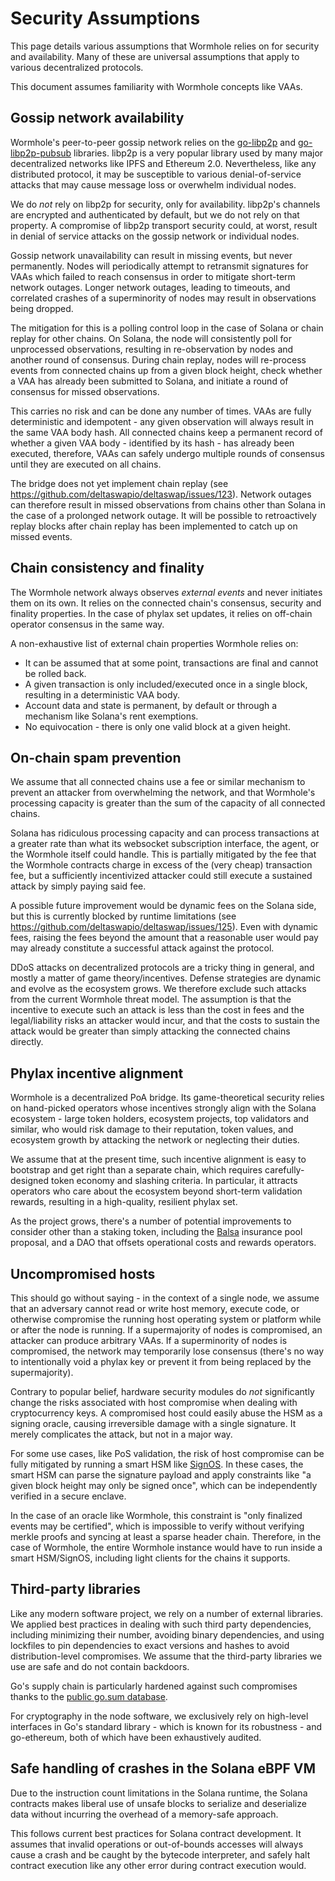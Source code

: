 # Security Assumptions

This page details various assumptions that Wormhole relies on for security and availability. Many of these are
universal assumptions that apply to various decentralized protocols.

This document assumes familiarity with Wormhole concepts like VAAs.

## Gossip network availability

Wormhole's peer-to-peer gossip network relies on the [go-libp2p](https://github.com/libp2p/go-libp2p) and
[go-libp2p-pubsub](https://github.com/libp2p/go-libp2p-pubsub) libraries. libp2p is a very popular library used by many
major decentralized networks like IPFS and Ethereum 2.0. Nevertheless, like any distributed protocol, it may be
susceptible to various denial-of-service attacks that may cause message loss or overwhelm individual nodes.

We do _not_ rely on libp2p for security, only for availability. libp2p's channels are encrypted and authenticated by
default, but we do not rely on that property. A compromise of libp2p transport security could, at worst, result in
denial of service attacks on the gossip network or individual nodes.

Gossip network unavailability can result in missing events, but never permanently. Nodes will periodically
attempt to retransmit signatures for VAAs which failed to reach consensus in order to mitigate short-term
network outages. Longer network outages, leading to timeouts, and correlated crashes of a superminority of
nodes may result in observations being dropped.

The mitigation for this is a polling control loop in the case of Solana or chain replay for other chains. On Solana, the
node will consistently poll for unprocessed observations, resulting in re-observation by nodes and another round of
consensus. During chain replay, nodes will re-process events from connected chains up from a given block height, check
whether a VAA has already been submitted to Solana, and initiate a round of consensus for missed observations.

This carries no risk and can be done any number of times. VAAs are fully deterministic and idempotent - any
given observation will always result in the same VAA body hash. All connected chains keep a permanent record
of whether a given VAA body - identified by its hash - has already been executed, therefore, VAAs can safely
undergo multiple rounds of consensus until they are executed on all chains.

The bridge does not yet implement chain replay (see https://github.com/deltaswapio/deltaswap/issues/123). Network outages
can therefore result in missed observations from chains other than Solana in the case of a prolonged network outage. It
will be possible to retroactively replay blocks after chain replay has been implemented to catch up on missed events.

## Chain consistency and finality

The Wormhole network always observes _external events_ and never initiates them on its own. It relies on the connected
chain's consensus, security and finality properties. In the case of phylax set updates, it relies on off-chain
operator consensus in the same way.

A non-exhaustive list of external chain properties Wormhole relies on:

- It can be assumed that at some point, transactions are final and cannot be rolled back.
- A given transaction is only included/executed once in a single block, resulting in a deterministic VAA body.
- Account data and state is permanent, by default or through a mechanism like Solana's rent exemptions.
- No equivocation - there is only one valid block at a given height.

## On-chain spam prevention

We assume that all connected chains use a fee or similar mechanism to prevent an attacker from overwhelming the network,
and that Wormhole's processing capacity is greater than the sum of the capacity of all connected chains.

Solana has ridiculous processing capacity and can process transactions at a greater rate than what its websocket
subscription interface, the agent, or the Wormhole itself could handle. This is partially mitigated by the fee that the
Wormhole contracts charge in excess of the (very cheap) transaction fee, but a sufficiently incentivized attacker could
still execute a sustained attack by simply paying said fee.

A possible future improvement would be dynamic fees on the Solana side, but this is currently blocked by runtime
limitations (see https://github.com/deltaswapio/deltaswap/issues/125). Even with dynamic fees, raising the fees beyond the
amount that a reasonable user would pay may already constitute a successful attack against the protocol.

DDoS attacks on decentralized protocols are a tricky thing in general, and mostly a matter of game theory/incentives.
Defense strategies are dynamic and evolve as the ecosystem grows. We therefore exclude such attacks from the current
Wormhole threat model. The assumption is that the incentive to execute such an attack is less than the cost in fees and
the legal/liability risks an attacker would incur, and that the costs to sustain the attack would be greater than simply
attacking the connected chains directly.

## Phylax incentive alignment

Wormhole is a decentralized PoA bridge. Its game-theoretical security relies on hand-picked operators whose incentives
strongly align with the Solana ecosystem - large token holders, ecosystem projects, top validators and similar, who
would risk damage to their reputation, token values, and ecosystem growth by attacking the network or neglecting their
duties.

We assume that at the present time, such incentive alignment is easy to bootstrap and get right than a separate chain,
which requires carefully-designed token economy and slashing criteria. In particular, it attracts operators who care
about the ecosystem beyond short-term validation rewards, resulting in a high-quality, resilient phylax set.

As the project grows, there's a number of potential improvements to consider other than a staking token, including
the [Balsa](https://docs.google.com/document/d/1sCgxHIOrVHAqrt4NWkUJXxQvpSxq6DyZrkf4IR-R-YM/edit) insurance pool
proposal, and a DAO that offsets operational costs and rewards operators.

## Uncompromised hosts

This should go without saying - in the context of a single node, we assume that an adversary cannot read or write host
memory, execute code, or otherwise compromise the running host operating system or platform while or after the node is
running. If a supermajority of nodes is compromised, an attacker can produce arbitrary VAAs. If a superminority of nodes
is compromised, the network may temporarily lose consensus (there's no way to intentionally void a phylax key or
prevent it from being replaced by the supermajority).

Contrary to popular belief, hardware security modules do _not_ significantly change the risks associated with host
compromise when dealing with cryptocurrency keys. A compromised host could easily abuse the HSM as a signing oracle,
causing irreversible damage with a single signature. It merely complicates the attack, but not in a major way.

For some use cases, like PoS validation, the risk of host compromise can be fully mitigated by running a smart HSM like
[SignOS](https://certus.one/sign-os). In these cases, the smart HSM can parse the signature payload and apply
constraints like "a given block height may only be signed once", which can be independently verified in a secure
enclave.

In the case of an oracle like Wormhole, this constraint is "only finalized events may be certified", which is impossible
to verify without verifying merkle proofs and syncing at least a sparse header chain. Therefore, in the case of
Wormhole, the entire Wormhole instance would have to run inside a smart HSM/SignOS, including light clients for the
chains it supports.

## Third-party libraries

Like any modern software project, we rely on a number of external libraries. We applied best practices in dealing with
such third party dependencies, including minimizing their number, avoiding binary dependencies, and using lockfiles to
pin dependencies to exact versions and hashes to avoid distribution-level compromises. We assume that the third-party
libraries we use are safe and do not contain backdoors.

Go's supply chain is particularly hardened against such compromises thanks to the [public go.sum
database](https://go.googlesource.com/proposal/+/master/design/25530-sumdb.md).

For cryptography in the node software, we exclusively rely on high-level interfaces in Go's standard library - which is
known for its robustness - and go-ethereum, both of which have been exhaustively audited.

## Safe handling of crashes in the Solana eBPF VM

Due to the instruction count limitations in the Solana runtime, the Solana contracts makes liberal use of unsafe blocks
to serialize and deserialize data without incurring the overhead of a memory-safe approach.

This follows current best practices for Solana contract development. It assumes that invalid operations or out-of-bounds
accesses will always cause a crash and be caught by the bytecode interpreter, and safely halt contract execution like
any other error during contract execution would.
